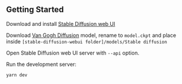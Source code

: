 ## Getting Started

Download and install [Stable Diffusion web UI](https://github.com/AUTOMATIC1111/stable-diffusion-webui)

Download [Van Gogh Diffusion](https://huggingface.co/dallinmackay/Van-Gogh-diffusion/resolve/main/Van-Gogh-Style-lvngvncnt-v2.ckpt) model, rename to `model.ckpt` and place inside `[stable-diffusion-webui folder]/models/Stable diffusion`

Open Stable Diffusion web UI server with `--api` option.

Run the development server:

```bash
yarn dev
```
